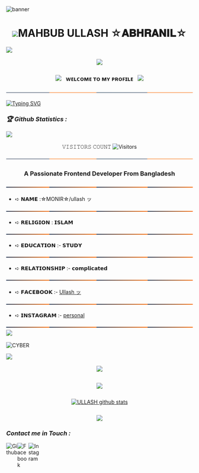 <img src="https://i.imgur.com/WXQIgMz.jpeg" alt="banner">
<h1 align="center"><img src="./adnan/Messenger_creation_2087233985116323.jpeg" width="22px">MAHBUB ULLASH
            ☆𝐀𝐁𝐇𝐑𝐀𝐍𝐈𝐋☆ 
</h1>

<img src="https://readme-typing-svg.herokuapp.com?color=00FF00&width=420&lines=𝐎𝐖𝐍𝐄𝐑+𝐎𝐅:𝐂𝐘𝐁𝐄𝐑+☢️_𖣘-𝐁𝐎𝐓+⚠️+𝑻𝑬𝑨𝑴_☢️">
<!-- Github README -->

<p align="center"><img src="https://img.shields.io/badge/I Am ullash ッ   %20BANGLADESHI- NOOB PROGRAMMER-green?colorA=%23ff0000&colorB=%23017e40&style=flat-square">

</i></b></h3>
<h3 align="center">
  <img src="https://emoji.discord.st/emojis/768b108d-274f-4f44-a634-8477b16efce7.gif" width="25">
  &nbsp; ᴡᴇʟᴄᴏᴍᴇ ᴛᴏ ᴍʏ ᴘʀᴏꜰɪʟᴇ &nbsp;
  <img src="https://emoji.discord.st/emojis/768b108d-274f-4f44-a634-8477b16efce7.gif" width="25">
</h3>
<img align="center" alt="line" src="https://github.com/DalpatRathore/dalpatrathore/blob/main/assets/images/line-1.svg">



[![Typing SVG](https://readme-typing-svg.herokuapp.com?color=%23F70B10&size=27&lines=𝙸+𝙰𝙼+𝙸𝙽𝙽𝙾𝙲𝙴𝙽𝚃+𝙱𝙾𝚈;+𝙸𝚃'𝚜+𝙽𝙾𝚃+𝙹𝚄𝚂𝚃+𝙰+𝙽𝙰𝙼𝙴+𝙱𝚁𝙾;𝙸𝚃'R+A+𝙱𝚁𝙰𝙽𝙳;𝚃𝙷𝙰𝙽𝙺+𝚈𝙾𝚄+𝙴𝚅𝙴𝚁𝚈𝙾𝙽𝙴;𝙻𝙾𝚅e+𝚄+𝙰𝙻𝙻+𝙵𝚁𝙸𝙴𝙽𝙳𝚂)](https://git.io/typing-svg)


<h3><b><i>🏆 Github Statistics :</i></b></h3>
<a href="https://github.com/cyber-ullash"><img width=550 src="https://github-profile-trophy.vercel.app/?username=cyber-ullash&theme=dracula&no-frame=true&title=Followers,Stars,Commit,Repository,Issues"/></a>

</p>
<p align="center"> 
 𝚅𝙸𝚂𝙸𝚃𝙾𝚁𝚂 𝙲𝙾𝚄𝙽𝚃
 <img src="https://profile-counter.glitch.me/cyber-ullash /count.svg" alt="Visitors">
</p>

<img align="center" alt="line" src="https://github.com/DalpatRathore/dalpatrathore/blob/main/assets/images/line-1.svg">

<h3 align="center">A Passionate Frontend Developer From Bangladesh</h3>

<img align="center" alt="line" src="https://github.com/DalpatRathore/dalpatrathore/blob/main/assets/images/line-2.svg">

- ➪ 𝗡𝗔𝗠𝗘      :☆MONIR☆/ullash ッ  

<img align="center" alt="line" src="https://github.com/DalpatRathore/dalpatrathore/blob/main/assets/images/line-2.svg">

- ➪  𝗥𝗘𝗟𝗜𝗚𝗜𝗢𝗡   : 𝗜𝗦𝗟𝗔𝗠

<img align="center" alt="line" src="https://github.com/DalpatRathore/dalpatrathore/blob/main/assets/images/line-2.svg">

- ➪ 𝗘𝗗𝗨𝗖𝗔𝗧𝗜𝗢𝗡 :- 𝗦𝗧𝗨𝗗𝗬

<img align="center" alt="line" src="https://github.com/DalpatRathore/dalpatrathore/blob/main/assets/images/line-2.svg">

- ➪ 𝗥𝗘𝗟𝗔𝗧𝗜𝗢𝗡𝗦𝗛𝗜𝗣 :- 𝗰𝗼𝗺𝗽𝗹𝗶𝗰𝗮𝘁𝗲𝗱

<img align="center" alt="line" src="https://github.com/DalpatRathore/dalpatrathore/blob/main/assets/images/line-2.svg">

- ➪ 𝗙𝗔𝗖𝗘𝗕𝗢𝗢𝗞 :- [Ullash ッ](https://www.facebook.com/61557424246297)

<img align="center" alt="line" src="https://github.com/DalpatRathore/dalpatrathore/blob/main/assets/images/line-2.svg">

- ➪ 𝗜𝗡𝗦𝗧𝗔𝗚𝗥𝗔𝗠 :- [personal](https://www.instagram.com/)

<img align="center" alt="line" src="https://github.com/DalpatRathore/dalpatrathore/blob/main/assets/images/line-2.svg">

<img src="https://user-images.githubusercontent.com/73097560/115834477-dbab4500-a447-11eb-908a-139a6edaec5c.gif">

![CYBER](https://www.aalpha.net/wp-content/uploads/2020/12/full-stack-development.gif)                                                          
  
<img src="https://readme-typing-svg.herokuapp.com?color=00FF00&width=420&lines=☣️+𝐃𝐄𝐕𝐄𝐋𝐎𝐏𝐄𝐑+𝐂𝐘𝐁𝐄𝐑+ULLASH+💀">

<p align="center">
  <img src="https://github-profile-trophy.vercel.app/?username=cyber-ullash">
  <br>
  <br>
  
  <a href="https://github.com/cyber-ullash">
    <img align="center" src="https://github-readme-stats.vercel.app/api/top-langs/?username=cyber-ullash&theme=blue-green" style="margin-top: 10px;"/>
  </a>
  <br>
  <br>
  
  <a href="https://github.com/cyber-ullash">
    <img align="center" src="https://github-readme-stats.vercel.app/api?username=cyber-ullash&show_icons=true&theme=github_dark&line_height=27" alt="ULLASH github stats" style="margin-top: 10px;"/>
  </a>
  <br>
  <br>

  <a href="https://github.com/cyber-ullash/CYBER-BOT-COMMUNITY">
   <img align="center" src="https://github-readme-stats.vercel.app/api/pin/?username=cyber-ullash&repo=CYBER-BOT-COMMUNITY&theme=github_dark" style="margin-top: 10px;"/>
  </a>
</p>

<h3><b><i> Contact me in Touch :</i></b></h3>
<a href="https://github.com/cyber-ullash"><img align="left" title="Github" alt="Github" width="30px" src="https://cdn.jsdelivr.net/npm/simple-icons@3.0.1/icons/github.svg" /></a>
<a href="https://www.facebook.com/100015168369582"><img align="left" title="Facebook" alt="Facebook" width="30px" src="https://raw.githubusercontent.com/rahuldkjain/github-profile-readme-generator/master/src/images/icons/Social/facebook.svg" /></a>
<a href="https://www.instagram.com/xxxx"><img align="left" title="Instagram" alt="Instagram" width="30px" src="https://raw.githubusercontent.com/rahuldkjain/github-profile-readme-generator/master/src/images/icons/Social/instagram.svg" /></a>
